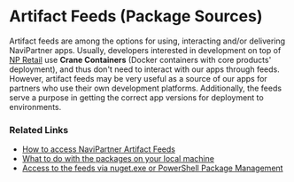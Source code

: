 # Artifact Feeds (Package Sources)

Artifact feeds are among the options for using, interacting and/or delivering NaviPartner apps. Usually, developers interested in development on top of [NP Retail](https://www.navipartner.com/pos-system/) use **Crane Containers** (Docker containers with core products' deployment), and thus don't need to interact with our apps through feeds. However, artifact feeds may be very useful as a source of our apps for partners who use their own development platforms. Additionally, the feeds serve a purpose in getting the correct app versions for deployment to environments.


### Related Links

 - [How to access NaviPartner Artifact Feeds](./howto/AccessNaviPartnerArtifactFeedsBasic.md)
 - [What to do with the packages on your local machine](./howto/WorkingWithNuGetPackageOnLocalMachine.md)
 - [Access to the feeds via nuget.exe or PowerShell Package Management](./howto/AccessNaviPartnerArtifactFeedsAdvanced.md)

